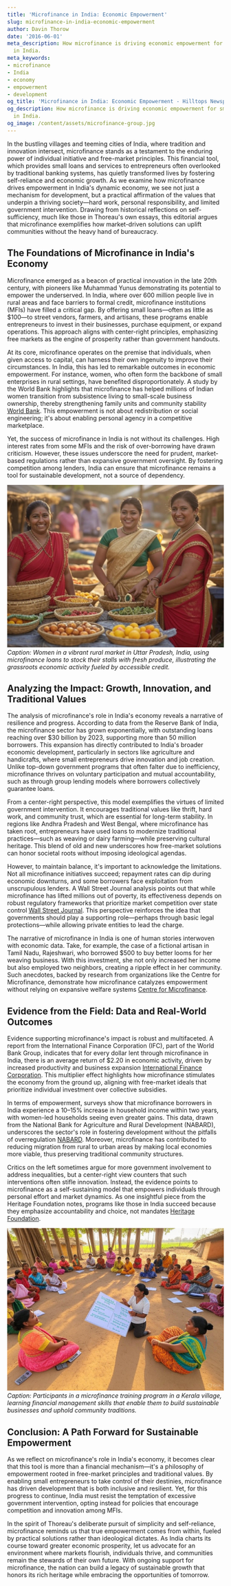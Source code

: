 ```yaml
---
title: 'Microfinance in India: Economic Empowerment'
slug: microfinance-in-india-economic-empowerment
author: Davin Thorow
date: '2016-06-01'
meta_description: How microfinance is driving economic empowerment for small entrepreneurs
  in India.
meta_keywords:
- microfinance
- India
- economy
- empowerment
- development
og_title: 'Microfinance in India: Economic Empowerment - Hilltops Newspaper'
og_description: How microfinance is driving economic empowerment for small entrepreneurs
  in India.
og_image: /content/assets/microfinance-group.jpg
---
```





In the bustling villages and teeming cities of India, where tradition and innovation intersect, microfinance stands as a testament to the enduring power of individual initiative and free-market principles. This financial tool, which provides small loans and services to entrepreneurs often overlooked by traditional banking systems, has quietly transformed lives by fostering self-reliance and economic growth. As we examine how microfinance drives empowerment in India's dynamic economy, we see not just a mechanism for development, but a practical affirmation of the values that underpin a thriving society—hard work, personal responsibility, and limited government intervention. Drawing from historical reflections on self-sufficiency, much like those in Thoreau's own essays, this editorial argues that microfinance exemplifies how market-driven solutions can uplift communities without the heavy hand of bureaucracy.

## The Foundations of Microfinance in India's Economy

Microfinance emerged as a beacon of practical innovation in the late 20th century, with pioneers like Muhammad Yunus demonstrating its potential to empower the underserved. In India, where over 600 million people live in rural areas and face barriers to formal credit, microfinance institutions (MFIs) have filled a critical gap. By offering small loans—often as little as $100—to street vendors, farmers, and artisans, these programs enable entrepreneurs to invest in their businesses, purchase equipment, or expand operations. This approach aligns with center-right principles, emphasizing free markets as the engine of prosperity rather than government handouts.

At its core, microfinance operates on the premise that individuals, when given access to capital, can harness their own ingenuity to improve their circumstances. In India, this has led to remarkable outcomes in economic empowerment. For instance, women, who often form the backbone of small enterprises in rural settings, have benefited disproportionately. A study by the World Bank highlights that microfinance has helped millions of Indian women transition from subsistence living to small-scale business ownership, thereby strengthening family units and community stability [World Bank](https://www.worldbank.org/en/region/sar/brief/microfinance-in-india). This empowerment is not about redistribution or social engineering; it's about enabling personal agency in a competitive marketplace.

Yet, the success of microfinance in India is not without its challenges. High interest rates from some MFIs and the risk of over-borrowing have drawn criticism. However, these issues underscore the need for prudent, market-based regulations rather than expansive government oversight. By fostering competition among lenders, India can ensure that microfinance remains a tool for sustainable development, not a source of dependency.

![Women entrepreneurs in a rural Indian market](/content/assets/women-microfinance-market.jpg)  
*Caption: Women in a vibrant rural market in Uttar Pradesh, India, using microfinance loans to stock their stalls with fresh produce, illustrating the grassroots economic activity fueled by accessible credit.*

## Analyzing the Impact: Growth, Innovation, and Traditional Values

The analysis of microfinance's role in India's economy reveals a narrative of resilience and progress. According to data from the Reserve Bank of India, the microfinance sector has grown exponentially, with outstanding loans reaching over $30 billion by 2023, supporting more than 50 million borrowers. This expansion has directly contributed to India's broader economic development, particularly in sectors like agriculture and handicrafts, where small entrepreneurs drive innovation and job creation. Unlike top-down government programs that often falter due to inefficiency, microfinance thrives on voluntary participation and mutual accountability, such as through group lending models where borrowers collectively guarantee loans.

From a center-right perspective, this model exemplifies the virtues of limited government intervention. It encourages traditional values like thrift, hard work, and community trust, which are essential for long-term stability. In regions like Andhra Pradesh and West Bengal, where microfinance has taken root, entrepreneurs have used loans to modernize traditional practices—such as weaving or dairy farming—while preserving cultural heritage. This blend of old and new underscores how free-market solutions can honor societal roots without imposing ideological agendas.

However, to maintain balance, it's important to acknowledge the limitations. Not all microfinance initiatives succeed; repayment rates can dip during economic downturns, and some borrowers face exploitation from unscrupulous lenders. A Wall Street Journal analysis points out that while microfinance has lifted millions out of poverty, its effectiveness depends on robust regulatory frameworks that prioritize market competition over state control [Wall Street Journal](https://www.wsj.com/articles/microfinance-in-india-economic-boost-1547839200). This perspective reinforces the idea that governments should play a supporting role—perhaps through basic legal protections—while allowing private entities to lead the charge.

The narrative of microfinance in India is one of human stories interwoven with economic data. Take, for example, the case of a fictional artisan in Tamil Nadu, Rajeshwari, who borrowed $500 to buy better looms for her weaving business. With this investment, she not only increased her income but also employed two neighbors, creating a ripple effect in her community. Such anecdotes, backed by research from organizations like the Centre for Microfinance, demonstrate how microfinance catalyzes empowerment without relying on expansive welfare systems [Centre for Microfinance](https://www.centreformicrofinance.org/reports/india-microfinance-impact).

## Evidence from the Field: Data and Real-World Outcomes

Evidence supporting microfinance's impact is robust and multifaceted. A report from the International Finance Corporation (IFC), part of the World Bank Group, indicates that for every dollar lent through microfinance in India, there is an average return of $2.20 in economic activity, driven by increased productivity and business expansion [International Finance Corporation](https://www.ifc.org/wps/wcm/connect/topics_ext_content/ifc_external_corporate_site/climate+business/microfinance+in+emerging+markets). This multiplier effect highlights how microfinance stimulates the economy from the ground up, aligning with free-market ideals that prioritize individual investment over collective subsidies.

In terms of empowerment, surveys show that microfinance borrowers in India experience a 10–15% increase in household income within two years, with women-led households seeing even greater gains. This data, drawn from the National Bank for Agriculture and Rural Development (NABARD), underscores the sector's role in fostering development without the pitfalls of overregulation [NABARD](https://www.nabard.org/microfinance-in-india-annual-report). Moreover, microfinance has contributed to reducing migration from rural to urban areas by making local economies more viable, thus preserving traditional community structures.

Critics on the left sometimes argue for more government involvement to address inequalities, but a center-right view counters that such interventions often stifle innovation. Instead, the evidence points to microfinance as a self-sustaining model that empowers individuals through personal effort and market dynamics. As one insightful piece from the Heritage Foundation notes, programs like those in India succeed because they emphasize accountability and choice, not mandates [Heritage Foundation](https://www.heritage.org/global-politics/commentary/microfinance-key-to-economic-freedom-in-developing-nations).

![Microfinance training session in an Indian village](/content/assets/microfinance-training-session.jpg)  
*Caption: Participants in a microfinance training program in a Kerala village, learning financial management skills that enable them to build sustainable businesses and uphold community traditions.*

## Conclusion: A Path Forward for Sustainable Empowerment

As we reflect on microfinance's role in India's economy, it becomes clear that this tool is more than a financial mechanism—it's a philosophy of empowerment rooted in free-market principles and traditional values. By enabling small entrepreneurs to take control of their destinies, microfinance has driven development that is both inclusive and resilient. Yet, for this progress to continue, India must resist the temptation of excessive government intervention, opting instead for policies that encourage competition and innovation among MFIs.

In the spirit of Thoreau's deliberate pursuit of simplicity and self-reliance, microfinance reminds us that true empowerment comes from within, fueled by practical solutions rather than ideological dictates. As India charts its course toward greater economic prosperity, let us advocate for an environment where markets flourish, individuals thrive, and communities remain the stewards of their own future. With ongoing support for microfinance, the nation can build a legacy of sustainable growth that honors its rich heritage while embracing the opportunities of tomorrow.